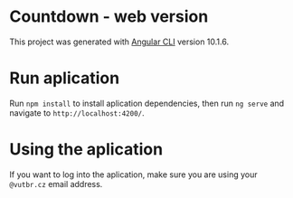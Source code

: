 # Countdown - web version

This project was generated with [Angular CLI](https://github.com/angular/angular-cli) version 10.1.6.

# Run aplication

Run `npm install` to install aplication dependencies, then run `ng serve` and navigate to `http://localhost:4200/`.

# Using the aplication 

If you want to log into the aplication, make sure you are using your `@vutbr.cz` email address.
